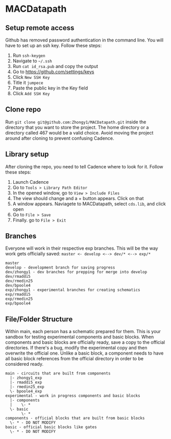 # MACDatapath

## Setup remote access
Github has removed password authentication in the command line. You will have to set up an ssh key. Follow these steps:
1. Run `ssh-keygen`
2. Navigate to `~/.ssh`
3. Run `cat id_rsa.pub` and copy the output
4. Go to https://github.com/settings/keys
5. Click `New SSH Key`
6. Title it `jumpece`
7. Paste the public key in the Key field
8. Click `Add SSH Key`

## Clone repo
Run `git clone git@github.com:Zhongy1/MACDatapath.git` inside the directory that you want to store the project. The home directory or a directory called 467 would be a valid choice. Avoid moving the project around after cloning to prevent confusing Cadence.

## Library setup
After cloning the repo, you need to tell Cadence where to look for it. Follow these steps:
1. Launch Cadence
2. Go to `Tools > Library Path Editor`
3. In the opened window, go to `View > Include Files`
4. The view should change and a + button appears. Click on that
5. A window appears. Naviagete to MACDatapath, select `cds.lib`, and click open
6. Go to `File > Save`
7. Finally. go to `File > Exit`

## Branches
Everyone will work in their respective exp branches. This will be the way work gets officially saved: `master <- develop <--> dev/* <--> exp/* `
```
master
develop - development branch for saving progress
dev/zhongy1 - dev branches for prepping for merge into develop
dev/rmaddi5
dev/rmedin25
dev/bpoole4
exp/zhongy1 - experimental branches for creating schematics
exp/rmaddi5
exp/rmedin25
exp/bpoole4
```

## File/Folder Structure
Within main, each person has a schematic prepared for them. This is your sandbox for testing experimental components and basic blocks. When components and basic blocks are officially ready, save a copy to the official directories. If there's a bug, modify the experimental copy and then overwrite the official one. Unlike a basic block, a component needs to have all basic block references from the official directory in order to be considered ready.
```
main - circuits that are built from components
  |- zhongy1_exp
  |- rmaddi5_exp
  |- rmedin25_exp
  \- bpoole4_exp
experimental - work in progress components and basic blocks
  |- components
  |    \- *
  \- basic
       \- *
components - official blocks that are built from basic blocks
  \- * - DO NOT MODIFY
basic - official basic blocks like gates
  \- * - DO NOT MODIFY
```